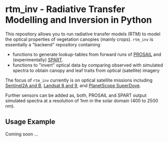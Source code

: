 # rtm_inv - Radiative Transfer Modelling and Inversion in Python

This repository allows you to run radiative transfer models (RTM) to model the optical properties of vegetation canopies (mainly crops).
`rtm_inv` is essentially a "backend" repository containing

* functions to generate lookup-tables from forward runs of [PROSAIL](http://teledetection.ipgp.jussieu.fr/prosail/) and (experimentally) [SPART](https://doi.org/10.1016/j.rse.2020.111870).
* functions to "invert" optical data by comparing observed with simulated spectra to obtain canopy and leaf traits from optical (satellite) imagery

The focus of `rtm_inv` currently is on optical satellite missions including [Sentinel2A and B](https://sentinel.esa.int/web/sentinel/missions/sentinel-2), [Landsat 8 and 9](https://landsat.gsfc.nasa.gov/satellites/landsat-9/), and [PlanetScope SuperDove](https://pubs.usgs.gov/of/2021/1030/f/ofr20211030f.pdf).

Further sensors can be added as, both, PROSAIL and SPART output simulated spectra at a resolution of 1nm in the solar domain (400 to 2500 nm).

## Usage Example

Coming soon ...